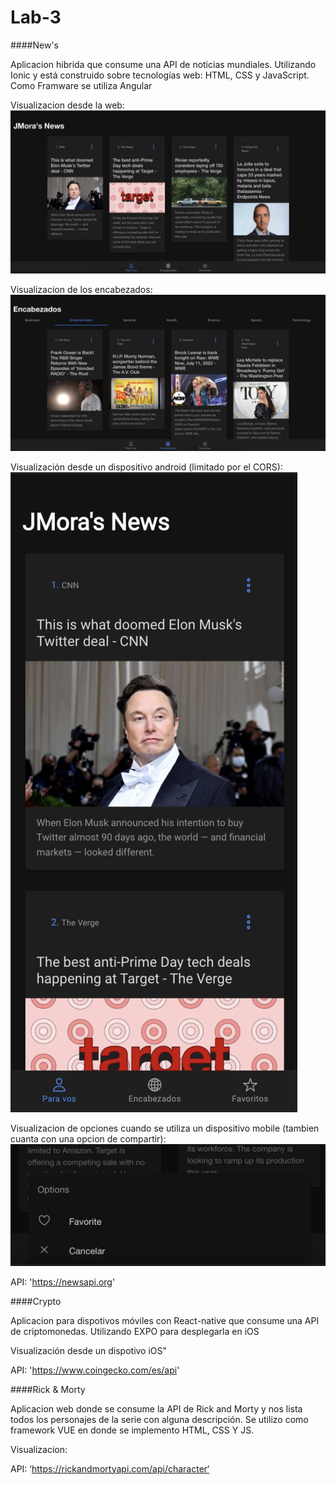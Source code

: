 # Lab-3

####New's

Aplicacion hibrida que consume una API de noticias mundiales. Utilizando Ionic y está construido sobre tecnologías web: HTML, CSS y JavaScript. Como Framware se utiliza Angular

Visualizacion desde la web: 
![](https://github.com/JoniMora/News-page/blob/master/img/News%20web.png)

Visualizacion de los encabezados:
![](https://github.com/JoniMora/News-page/blob/master/img/News%20Encabezados.png)

Visualización desde un dispositivo android (limitado por el CORS):
![](https://github.com/JoniMora/News-page/blob/master/img/News%20en%20mobile.png)

Visualizacion de opciones cuando se utiliza un dispositivo mobile (tambien cuanta con una opcion de compartir):
![](https://github.com/JoniMora/News-page/blob/master/img/News%20en%20mobile%20options.png)


API: 'https://newsapi.org'


####Crypto

Aplicacion para dispotivos móviles con React-native que consume una API de criptomonedas. Utilizando EXPO para desplegarla en iOS

Visualización  desde un dispotivo iOS"

API: 'https://www.coingecko.com/es/api'


####Rick & Morty

Aplicacion web donde se consume la API de Rick and Morty y nos lista todos los personajes de la serie con alguna descripción. Se utilizo como framework VUE en donde se implemento HTML, CSS Y JS.


Visualizacion: 

API: ‘https://rickandmortyapi.com/api/character‘
